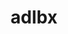 ---
title: "adlbx"
layout: cache
categories: [package, develop-2025-04-13]
meta: {"compilers": ["cce@18.0.0", "gcc@11.4.0", "intel-oneapi-compilers@2025.1.0"], "num_specs": 6, "num_specs_by_stack": {"e4s": 2, "e4s-cray-rhel": 1, "e4s-neoverse-v2": 2, "e4s-oneapi": 1, "root": 6}, "oss": ["rhel8", "ubuntu22.04"], "platforms": ["linux"], "stacks": ["e4s", "e4s-cray-rhel", "e4s-neoverse-v2", "e4s-oneapi", "root"], "targets": ["neoverse_v2", "x86_64_v3"], "versions": ["1.0.0"]}
spec_details: [{"compiler": "gcc@11.4.0", "hash": "o2knzkoc472vxkazhilcui67uhwxxo6d", "os": "ubuntu22.04", "platform": "linux", "size": "-", "stacks": ["e4s-neoverse-v2", "root"], "target": "neoverse_v2", "variants": ["build_system=autotools"], "versions": ["1.0.0"]}, {"compiler": "intel-oneapi-compilers@2025.1.0", "hash": "raam5forgnmuknco22zaa6owkyzcixg3", "os": "ubuntu22.04", "platform": "linux", "size": "-", "stacks": ["e4s-oneapi", "root"], "target": "x86_64_v3", "variants": ["build_system=autotools"], "versions": ["1.0.0"]}, {"compiler": "gcc@11.4.0", "hash": "uohtvomwqkocq42weiqhloxczynv75ih", "os": "ubuntu22.04", "platform": "linux", "size": "-", "stacks": ["e4s", "root"], "target": "x86_64_v3", "variants": ["build_system=autotools"], "versions": ["1.0.0"]}, {"compiler": "gcc@11.4.0", "hash": "vnknub3ifklln5alx7llsnbjkrgvn4y3", "os": "ubuntu22.04", "platform": "linux", "size": "-", "stacks": ["e4s-neoverse-v2", "root"], "target": "neoverse_v2", "variants": ["build_system=autotools"], "versions": ["1.0.0"]}, {"compiler": "gcc@11.4.0", "hash": "wrwktbtfg2krjdqmk3zdntzbq6bncf42", "os": "ubuntu22.04", "platform": "linux", "size": "-", "stacks": ["e4s", "root"], "target": "x86_64_v3", "variants": ["build_system=autotools"], "versions": ["1.0.0"]}, {"compiler": "cce@18.0.0", "hash": "xtjnvf5lhv7jvpdhyfuvpqvvqrh5hmqs", "os": "rhel8", "platform": "linux", "size": "-", "stacks": ["e4s-cray-rhel", "root"], "target": "x86_64_v3", "variants": ["build_system=autotools"], "versions": ["1.0.0"]}]
---